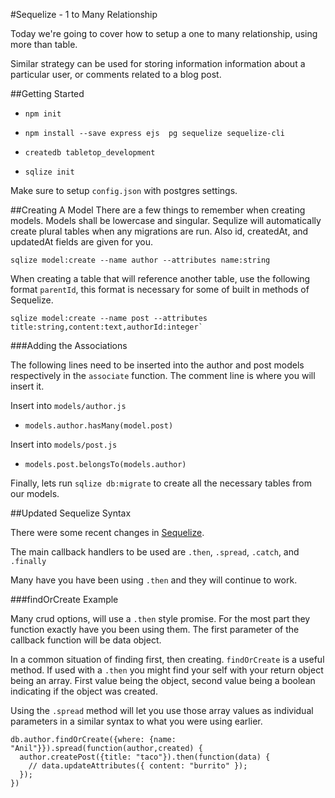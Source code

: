 #Sequelize - 1 to Many Relationship

Today we're going to cover how to setup a one to many relationship, using more than table.

Similar strategy can be used for storing information information about a particular user, or comments related to a blog post.

##Getting Started


* `npm init`

* `npm install --save express ejs  pg sequelize sequelize-cli`

* `createdb tabletop_development`

* `sqlize init`

Make sure to setup `config.json` with postgres settings.


##Creating A Model
There are a few things to remember when creating models. Models shall be lowercase and singular. Sequlize will automatically create plural tables when any migrations are run. Also id, createdAt, and updatedAt fields are given for you.

```
sqlize model:create --name author --attributes name:string
```

When creating a table that will reference another table, use the following format `parentId`, this format is necessary for some of built in methods of Sequelize.

```
sqlize model:create --name post --attributes title:string,content:text,authorId:integer`
```

###Adding the Associations

The following lines need to be inserted into the author and post models respectively in the `associate` function. The comment line is where you will insert it.

Insert into `models/author.js`

* `models.author.hasMany(model.post)`

Insert into `models/post.js`

* `models.post.belongsTo(models.author)`


Finally, lets run `sqlize db:migrate` to create all the necessary tables from our models.


##Updated Sequelize Syntax

There were some recent changes in [Sequelize](https://github.com/sequelize/sequelize/wiki/Upgrading-to-2.0).

The main callback handlers to be used are `.then`, `.spread`, `.catch`, and `.finally`

Many have you have been using `.then` and they will continue to work.

###findOrCreate Example

Many crud options, will use a `.then` style promise. For the most part they function exactly have you been using them. The first parameter of the callback function will be data object.

In a common situation of finding first, then creating. `findOrCreate` is a useful method. If used with a `.then` you might find your self with your return object being an array. First value being the object, second value being a boolean indicating if the object was created.

Using the `.spread` method will let you use those array values as individual parameters in a similar syntax to what you were using earlier.


```
db.author.findOrCreate({where: {name: "Anil"}}).spread(function(author,created) {
  author.createPost({title: "taco"}).then(function(data) {
    // data.updateAttributes({ content: "burrito" });
  });
})
```
